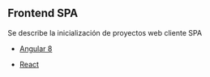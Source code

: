 ## Frontend SPA

Se describe la inicialización de proyectos web cliente SPA

  * [Angular 8](#!angular.md)

  * [React](#!react.md)
